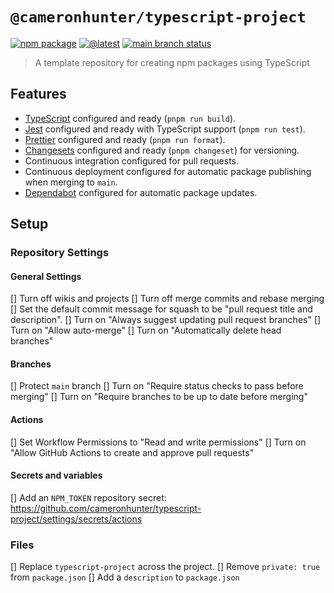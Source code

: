 # `@cameronhunter/typescript-project`

[![npm package](https://img.shields.io/npm/v/%40cameronhunter/typescript-project?logo=npm)](https://www.npmjs.com/package/@cameronhunter/typescript-project)
[![@latest](https://img.shields.io/github/actions/workflow/status/cameronhunter/typescript-project/latest.yml?logo=npm&label=%40latest)](https://github.com/cameronhunter/typescript-project/actions/workflows/latest.yml)
[![main branch status](https://img.shields.io/github/actions/workflow/status/cameronhunter/typescript-project/main.yml?logo=github&label=main)](https://github.com/cameronhunter/typescript-project/actions/workflows/main.yml)

> A template repository for creating npm packages using TypeScript

## Features

-   [TypeScript](https://www.typescriptlang.org/) configured and ready (`pnpm run build`).
-   [Jest](https://jestjs.io/) configured and ready with TypeScript support (`pnpm run test`).
-   [Prettier](https://prettier.io/) configured and ready (`pnpm run format`).
-   [Changesets](https://github.com/changesets/changesets) configured and ready (`pnpm changeset`) for versioning.
-   Continuous integration configured for pull requests.
-   Continuous deployment configured for automatic package publishing when merging to `main`.
-   [Dependabot](https://docs.github.com/en/code-security/dependabot/dependabot-version-updates/about-dependabot-version-updates) configured for automatic package updates.

## Setup

### Repository Settings

#### General Settings

[] Turn off wikis and projects
[] Turn off merge commits and rebase merging
[] Set the default commit message for squash to be "pull request title and description".
[] Turn on "Always suggest updating pull request branches"
[] Turn on "Allow auto-merge"
[] Turn on "Automatically delete head branches"

#### Branches

[] Protect `main` branch
[] Turn on "Require status checks to pass before merging"
[] Turn on "Require branches to be up to date before merging"

#### Actions

[] Set Workflow Permissions to "Read and write permissions"
[] Turn on "Allow GitHub Actions to create and approve pull requests"

#### Secrets and variables

[] Add an `NPM_TOKEN` repository secret: https://github.com/cameronhunter/typescript-project/settings/secrets/actions

### Files

[] Replace `typescript-project` across the project.
[] Remove `private: true` from `package.json`
[] Add a `description` to `package.json`
